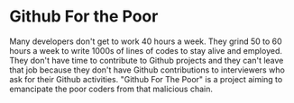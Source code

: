 # Github For the Poor

Many developers don't get to work 40 hours a week. They grind 50 to 60 hours a week to write 1000s of lines of codes to stay alive and employed. They don't have time to contribute to Github projects and they can't leave that job because they don't have Github contributions to interviewers who ask for their Github activities. "Github For The Poor" is a project aiming to emancipate the poor coders from that malicious chain.
